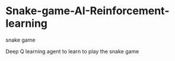 # Snake-game-AI-Reinforcement-learning

snake game

Deep Q learning agent to learn to play the snake game
